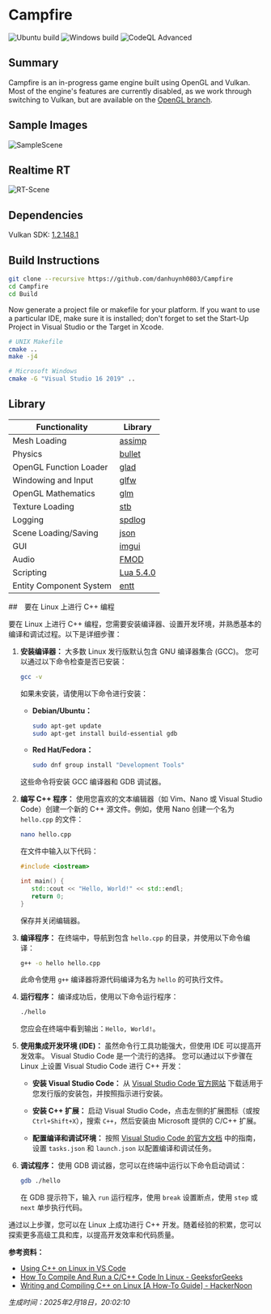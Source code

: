 # Campfire
![Ubuntu build](https://github.com/danhuynh0803/Campfire/workflows/Ubuntu%20build/badge.svg)
![Windows build](https://github.com/danhuynh0803/Campfire/workflows/Windows%20build/badge.svg)
![CodeQL Advanced](https://github.com/danhuynh0803/Campfire/actions/workflows/codeql.yml/badge.svg)

## Summary
Campfire is an in-progress game engine built using OpenGL and Vulkan. Most of the engine's features are currently disabled, as we work through switching to Vulkan, but are available on the [OpenGL branch](https://github.com/danhuynh0803/Campfire/tree/OpenGL).

## Sample Images
![SampleScene](https://i.imgur.com/jZDVC6l.jpg)

## Realtime RT
![RT-Scene](https://i.imgur.com/kmzx7xv.png)

## Dependencies
Vulkan SDK: [1.2.148.1](https://vulkan.lunarg.com/sdk/home)

## Build Instructions
```bash
git clone --recursive https://github.com/danhuynh0803/Campfire
cd Campfire
cd Build
```

Now generate a project file or makefile for your platform. If you want to use a particular IDE, make sure it is installed; don't forget to set the Start-Up Project in Visual Studio or the Target in Xcode.

```bash
# UNIX Makefile
cmake ..
make -j4

# Microsoft Windows
cmake -G "Visual Studio 16 2019" ..
```
## Library
Functionality           | Library
----------------------- | ------------------------------------------
Mesh Loading            | [assimp](https://github.com/assimp/assimp)
Physics                 | [bullet](https://github.com/bulletphysics/bullet3)
OpenGL Function Loader  | [glad](https://github.com/Dav1dde/glad)
Windowing and Input     | [glfw](https://github.com/glfw/glfw)
OpenGL Mathematics      | [glm](https://github.com/g-truc/glm)
Texture Loading         | [stb](https://github.com/nothings/stb)
Logging                 | [spdlog](https://github.com/gabime/spdlog)
Scene Loading/Saving    | [json](https://github.com/nlohmann/json)
GUI                     | [imgui](https://github.com/ocornut/imgui)
Audio                   | [FMOD](https://www.fmod.com/studio)
Scripting               | [Lua 5.4.0](http://www.lua.org/download.html)
Entity Component System | [entt](https://github.com/skypjack/entt)

##　要在 Linux 上进行 C++ 编程

要在 Linux 上进行 C++ 编程，您需要安装编译器、设置开发环境，并熟悉基本的编译和调试过程。以下是详细步骤：

1. **安装编译器：**
    大多数 Linux 发行版默认包含 GNU 编译器集合 (GCC)。 您可以通过以下命令检查是否已安装： 

    ```bash
   gcc -v
   ```


    如果未安装，请使用以下命令进行安装：  

   - **Debian/Ubuntu：**
      ```bash
     sudo apt-get update
     sudo apt-get install build-essential gdb
     ```  

   - **Red Hat/Fedora：**
      ```bash
     sudo dnf group install "Development Tools"
     ```  

    这些命令将安装 GCC 编译器和 GDB 调试器。  

2. **编写 C++ 程序：**
    使用您喜欢的文本编辑器（如 Vim、Nano 或 Visual Studio Code）创建一个新的 C++ 源文件。例如，使用 Nano 创建一个名为 `hello.cpp` 的文件：  

    ```bash
   nano hello.cpp
   ```


    在文件中输入以下代码：  

    ```cpp
   #include <iostream>

   int main() {
       std::cout << "Hello, World!" << std::endl;
       return 0;
   }
   ```


    保存并关闭编辑器。  

3. **编译程序：**
    在终端中，导航到包含 `hello.cpp` 的目录，并使用以下命令编译：  

    ```bash
   g++ -o hello hello.cpp
   ```


    此命令使用 `g++` 编译器将源代码编译为名为 `hello` 的可执行文件。  

4. **运行程序：**
    编译成功后，使用以下命令运行程序：  

    ```bash
   ./hello
   ```


    您应会在终端中看到输出：`Hello, World!`。  

5. **使用集成开发环境 (IDE)：**
    虽然命令行工具功能强大，但使用 IDE 可以提高开发效率。  Visual Studio Code 是一个流行的选择。  您可以通过以下步骤在 Linux 上设置 Visual Studio Code 进行 C++ 开发：  

   - **安装 Visual Studio Code：**
      从 [Visual Studio Code 官方网站](https://code.visualstudio.com/) 下载适用于您发行版的安装包，并按照指示进行安装。  

   - **安装 C++ 扩展：**
      启动 Visual Studio Code，点击左侧的扩展图标（或按 `Ctrl+Shift+X`），搜索 `C++`，然后安装由 Microsoft 提供的 C/C++ 扩展。  

   - **配置编译和调试环境：**
      按照 [Visual Studio Code 的官方文档](https://code.visualstudio.com/docs/cpp/config-linux) 中的指南，设置 `tasks.json` 和 `launch.json` 以配置编译和调试任务。  

6. **调试程序：**
    使用 GDB 调试器，您可以在终端中运行以下命令启动调试：  

    ```bash
   gdb ./hello
   ```


    在 GDB 提示符下，输入 `run` 运行程序，使用 `break` 设置断点，使用 `step` 或 `next` 单步执行代码。  

通过以上步骤，您可以在 Linux 上成功进行 C++ 开发。随着经验的积累，您可以探索更多高级工具和库，以提高开发效率和代码质量。

**参考资料：**

- [Using C++ on Linux in VS Code](https://code.visualstudio.com/docs/cpp/config-linux)
- [How To Compile And Run a C/C++ Code In Linux - GeeksforGeeks](https://www.geeksforgeeks.org/how-to-compile-and-run-a-c-c-code-in-linux/)
- [Writing and Compiling C++ on Linux [A How-To Guide] - HackerNoon](https://hackernoon.com/writing-and-compiling-c-on-linux-a-how-to-guide-ddi032di)

*生成时间：2025年2月18日，20:02:10* 

